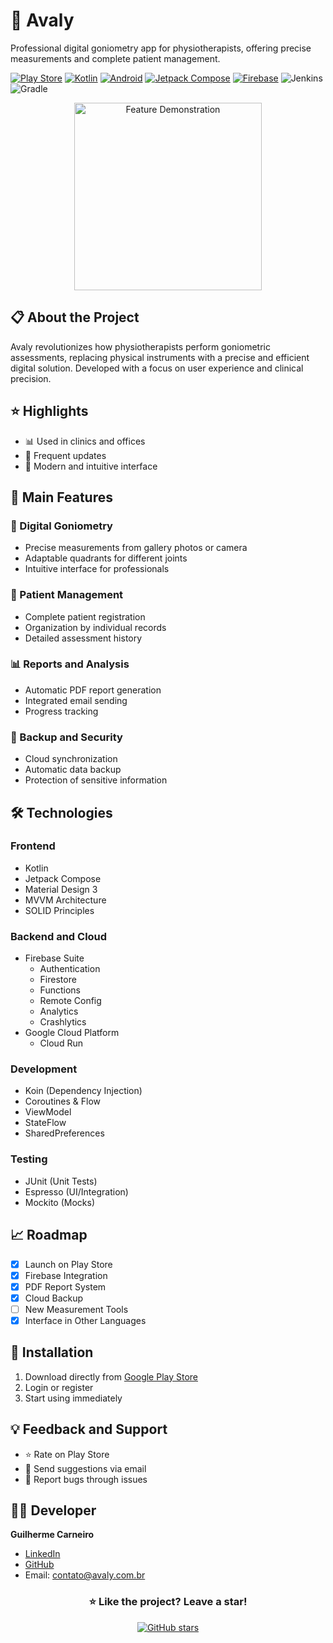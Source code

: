 # 📱 Avaly
Professional digital goniometry app for physiotherapists, offering precise measurements and complete patient management.

[![Play Store](https://img.shields.io/badge/Google_Play-414141?style=for-the-badge&logo=google-play&logoColor=white)](https://play.google.com/store/apps/details?id=com.guicarneirodev.goniometro)
[![Kotlin](https://img.shields.io/badge/Kotlin-0095D5?style=for-the-badge&logo=kotlin&logoColor=white)](https://kotlinlang.org/)
[![Android](https://img.shields.io/badge/Android-3DDC84?style=for-the-badge&logo=android&logoColor=white)](https://developer.android.com/)
[![Jetpack Compose](https://img.shields.io/badge/Jetpack%20Compose-4285F4?style=for-the-badge&logo=jetpack-compose&logoColor=white)](https://developer.android.com/jetpack/compose)
[![Firebase](https://img.shields.io/badge/Firebase-FFCA28?style=for-the-badge&logo=firebase&logoColor=black)](https://firebase.google.com/)
![Jenkins](https://img.shields.io/badge/Jenkins-D24939?style=for-the-badge&logo=Jenkins&logoColor=white)
![Gradle](https://img.shields.io/badge/Gradle-02303A?style=for-the-badge&logo=gradle&logoColor=white)

<div align="center">
    <img src="https://i.imgur.com/ur9vmbV.png" width="300px" alt="Feature Demonstration"/>
</div>

## 📋 About the Project
Avaly revolutionizes how physiotherapists perform goniometric assessments, replacing physical instruments with a precise and efficient digital solution. Developed with a focus on user experience and clinical precision.

## ⭐ Highlights
- 📊 Used in clinics and offices
- 🔄 Frequent updates
- 📱 Modern and intuitive interface

## 🚀 Main Features

### 📐 Digital Goniometry
- Precise measurements from gallery photos or camera
- Adaptable quadrants for different joints
- Intuitive interface for professionals

### 👥 Patient Management
- Complete patient registration
- Organization by individual records
- Detailed assessment history

### 📊 Reports and Analysis
- Automatic PDF report generation
- Integrated email sending
- Progress tracking

### 💾 Backup and Security
- Cloud synchronization
- Automatic data backup
- Protection of sensitive information

## 🛠️ Technologies

### Frontend
- Kotlin
- Jetpack Compose
- Material Design 3
- MVVM Architecture
- SOLID Principles

### Backend and Cloud
- Firebase Suite
  - Authentication
  - Firestore
  - Functions
  - Remote Config
  - Analytics
  - Crashlytics
- Google Cloud Platform
  - Cloud Run

### Development
- Koin (Dependency Injection)
- Coroutines & Flow
- ViewModel
- StateFlow
- SharedPreferences

### Testing
- JUnit (Unit Tests)
- Espresso (UI/Integration)
- Mockito (Mocks)

## 📈 Roadmap
- [x] Launch on Play Store
- [x] Firebase Integration
- [x] PDF Report System
- [x] Cloud Backup
- [ ] New Measurement Tools
- [x] Interface in Other Languages

## 🔧 Installation
1. Download directly from [Google Play Store](https://play.google.com/store/apps/details?id=com.guicarneirodev.goniometro)
2. Login or register
3. Start using immediately

## 💡 Feedback and Support
- ⭐ Rate on Play Store
- 📧 Send suggestions via email
- 🐛 Report bugs through issues

## 👨‍💻 Developer
**Guilherme Carneiro**
- [LinkedIn](https://www.linkedin.com/in/guicarneiro1)
- [GitHub](https://github.com/guicarneiro11)
- Email: contato@avaly.com.br

<div align="center">

### ⭐ Like the project? Leave a star!
[![GitHub stars](https://img.shields.io/github/stars/guicarneiro11/anglepro?style=social)](https://github.com/guicarneiro11/anglepro/stargazers)
</div>
